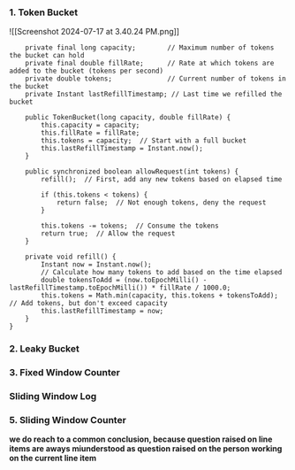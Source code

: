 
### 1. Token Bucket
![[Screenshot 2024-07-17 at 3.40.24 PM.png]]

```public class TokenBucket {
    private final long capacity;        // Maximum number of tokens the bucket can hold
    private final double fillRate;      // Rate at which tokens are added to the bucket (tokens per second)
    private double tokens;              // Current number of tokens in the bucket
    private Instant lastRefillTimestamp; // Last time we refilled the bucket

    public TokenBucket(long capacity, double fillRate) {
        this.capacity = capacity;
        this.fillRate = fillRate;
        this.tokens = capacity;  // Start with a full bucket
        this.lastRefillTimestamp = Instant.now();
    }

    public synchronized boolean allowRequest(int tokens) {
        refill();  // First, add any new tokens based on elapsed time

        if (this.tokens < tokens) {
            return false;  // Not enough tokens, deny the request
        }

        this.tokens -= tokens;  // Consume the tokens
        return true;  // Allow the request
    }

    private void refill() {
        Instant now = Instant.now();
        // Calculate how many tokens to add based on the time elapsed
        double tokensToAdd = (now.toEpochMilli() - lastRefillTimestamp.toEpochMilli()) * fillRate / 1000.0;
        this.tokens = Math.min(capacity, this.tokens + tokensToAdd);  // Add tokens, but don't exceed capacity
        this.lastRefillTimestamp = now;
    }
}
```


### 2. Leaky Bucket

### 3. Fixed Window Counter

### Sliding Window Log

### 5. Sliding Window Counter

**we do reach to a common conclusion, because question raised on line items are aways miunderstood as question raised on the person working on the current line item**